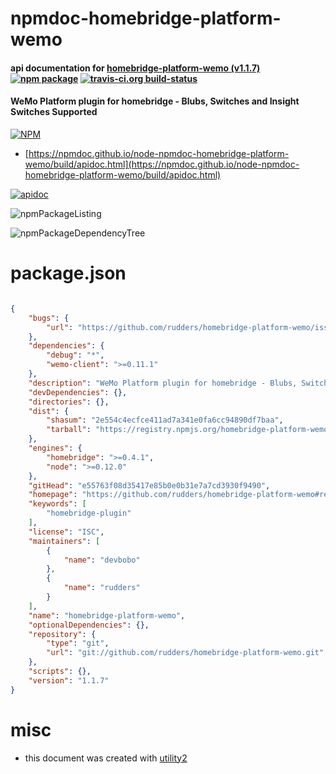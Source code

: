 # npmdoc-homebridge-platform-wemo

#### api documentation for  [homebridge-platform-wemo (v1.1.7)](https://github.com/rudders/homebridge-platform-wemo#readme)  [![npm package](https://img.shields.io/npm/v/npmdoc-homebridge-platform-wemo.svg?style=flat-square)](https://www.npmjs.org/package/npmdoc-homebridge-platform-wemo) [![travis-ci.org build-status](https://api.travis-ci.org/npmdoc/node-npmdoc-homebridge-platform-wemo.svg)](https://travis-ci.org/npmdoc/node-npmdoc-homebridge-platform-wemo)

#### WeMo Platform plugin for homebridge - Blubs, Switches and Insight Switches Supported

[![NPM](https://nodei.co/npm/homebridge-platform-wemo.png?downloads=true&downloadRank=true&stars=true)](https://www.npmjs.com/package/homebridge-platform-wemo)

- [https://npmdoc.github.io/node-npmdoc-homebridge-platform-wemo/build/apidoc.html](https://npmdoc.github.io/node-npmdoc-homebridge-platform-wemo/build/apidoc.html)

[![apidoc](https://npmdoc.github.io/node-npmdoc-homebridge-platform-wemo/build/screenCapture.buildCi.browser.%252Ftmp%252Fbuild%252Fapidoc.html.png)](https://npmdoc.github.io/node-npmdoc-homebridge-platform-wemo/build/apidoc.html)

![npmPackageListing](https://npmdoc.github.io/node-npmdoc-homebridge-platform-wemo/build/screenCapture.npmPackageListing.svg)

![npmPackageDependencyTree](https://npmdoc.github.io/node-npmdoc-homebridge-platform-wemo/build/screenCapture.npmPackageDependencyTree.svg)



# package.json

```json

{
    "bugs": {
        "url": "https://github.com/rudders/homebridge-platform-wemo/issues"
    },
    "dependencies": {
        "debug": "*",
        "wemo-client": ">=0.11.1"
    },
    "description": "WeMo Platform plugin for homebridge - Blubs, Switches and Insight Switches Supported",
    "devDependencies": {},
    "directories": {},
    "dist": {
        "shasum": "2e554c4ecfce411ad7a341e0fa6cc94890df7baa",
        "tarball": "https://registry.npmjs.org/homebridge-platform-wemo/-/homebridge-platform-wemo-1.1.7.tgz"
    },
    "engines": {
        "homebridge": ">=0.4.1",
        "node": ">=0.12.0"
    },
    "gitHead": "e55763f08d35417e85b0e0b31e7a7cd3930f9490",
    "homepage": "https://github.com/rudders/homebridge-platform-wemo#readme",
    "keywords": [
        "homebridge-plugin"
    ],
    "license": "ISC",
    "maintainers": [
        {
            "name": "devbobo"
        },
        {
            "name": "rudders"
        }
    ],
    "name": "homebridge-platform-wemo",
    "optionalDependencies": {},
    "repository": {
        "type": "git",
        "url": "git://github.com/rudders/homebridge-platform-wemo.git"
    },
    "scripts": {},
    "version": "1.1.7"
}
```



# misc
- this document was created with [utility2](https://github.com/kaizhu256/node-utility2)
